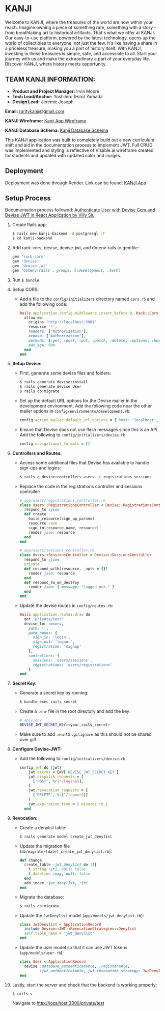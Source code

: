 # KANJI

Welcome to KANJI, where the treasures of the world are now within your reach. Imagine owning a piece of something rare, something with a story – from breathtaking art to historical artifacts. That's what we offer at KANJI. Our easy-to-use platform, powered by the latest technology, opens up the world of collectibles to everyone, not just the few. It's like having a share in a priceless treasure, making you a part of history itself. With KANJI, investing in these treasures is simple, safe, and accessible to all. Start your journey with us and make the extraordinary a part of your everyday life. Discover KANJI, where history meets opportunity.

## TEAM KANJI INFORMATION:

- **Product and Project Manager:** Irvin Moore
- **Tech Lead/Anchor:** Yoshihiro (Hiro) Yamada
- **Design Lead:** Jeremie Joseph

**Email:** [raritykanji@gmail.com](mailto:raritykanji@gmail.com)

**KANJI Wireframe:** [Kanji App Wireframe](https://sdlearn.slack.com/files/U0642RP2LR0/F06LYN47NJY/kanji_app_wireframe.pdf?origin_team=T04B40L2C&origin_channel=C06M36H9MUY)

**KANJI Database Schema:** [Kanji Database Schema](https://dbdiagram.io/d/Kanji-65dd028b5cd0412774dccd1b)

This KANJI application was built to completely build out a new curriculum shift and aid in the documentation process to implement JWT. Full CRUD was implemented and styling is reflective of Visable.ai wireframe created for students and updated with updated color and images.

## Deployment

Deployment was done through Render. Link can be found: [KANJI App](<Kanji App Link>)

## Setup Process

Documentation process followed: [Authenticate User with Devise Gem and Devise JWT in React Application by Villy Siu](<Documentation Link>)

1. Create Rails app: 
    ```bash
    $ rails new kanji-backend -d postgresql -T 
    $ cd kanji-backend
    ```
2. Add rack-cors, devise, devise-jwt, and dotenv-rails to gemfile:
    ```ruby
    gem 'rack-cors'
    gem 'devise'
    gem 'devise-jwt'
    gem 'dotenv-rails', groups: [:development, :test]
    ```
3. Run `$ bundle`

4. Setup CORS:
    - Add a file to the `config/initializers` directory named `cors.rb` and add the following code:
        ```ruby
        Rails.application.config.middleware.insert_before 0, Rack::Cors do
          allow do
            origins 'http://localhost:3001'
            resource '*',
            headers: ["Authorization"],
            expose: ["Authorization"],
            methods: [:get, :post, :put, :patch, :delete, :options, :head],
            max_age: 600
          end
        end
        ```

5. **Setup Devise:**
    - First, generate some devise files and folders:
        ```bash
        $ rails generate devise:install 
        $ rails generate devise User 
        $ rails db:migrate
        ```
    - Set up the default URL options for the Devise mailer in the development environment. Add the following code near the other mailer options in `config/environments/development.rb`:
        ```ruby
        config.action_mailer.default_url_options = { host: 'localhost', port: 3000 }
        ```
    - Ensure that Devise does not use flash messages since this is an API. Add the following to `config/initializers/devise.rb`:
        ```ruby
        config.navigational_formats = []
        ```

6. **Controllers and Routes:**
    - Access some additional files that Devise has available to handle sign-ups and logins:
        ```bash
        $ rails g devise:controllers users -c registrations sessions
        ```
    - Replace the code in the registrations controller and sessions controller:
        ```ruby
        # app/users/registrations_controller.rb
        class Users::RegistrationsController < Devise::RegistrationsController
          respond_to :json
          def create
            build_resource(sign_up_params)
            resource.save
            sign_in(resource_name, resource)
            render json: resource
          end
        end

        # app/users/sessions_controller.rb
        class Users::SessionsController < Devise::SessionsController
          respond_to :json
          private
          def respond_with(resource, _opts = {})
            render json: resource
          end
          def respond_to_on_destroy
            render json: { message: "Logged out." }
          end
        end
        ```
    - Update the devise routes in `config/routes.rb`:
        ```ruby
        Rails.application.routes.draw do
          get 'private/test'
          devise_for :users, 
            path: '', 
            path_names: {
              sign_in: 'login',
              sign_out: 'logout',
              registration: 'signup'
            },
            controllers: {
              sessions: 'users/sessions',
              registrations: 'users/registrations'
            }
        end
        ```

7. **Secret Key:**
    - Generate a secret key by running:
        ```bash
        $ bundle exec rails secret
        ```
    - Create a `.env` file in the root directory and add the key:
        ```bash
        # api/.env
        DEVISE_JWT_SECRET_KEY=<your_rails_secret>
        ```
    - Make sure to add `.env` to `.gitignore` as this should not be shared over git!

8. **Configure Devise-JWT:**
    - Add the following to `config/initializers/devise.rb`:
        ```ruby
        config.jwt do |jwt|
            jwt.secret = ENV['DEVISE_JWT_SECRET_KEY']
            jwt.dispatch_requests = [
              ['POST', %r{^/login$}],
            ]
            jwt.revocation_requests = [
              ['DELETE', %r{^/logout$}]
            ]
            jwt.expiration_time = 5.minutes.to_i
          end
        ```

9. **Revocation:**
    - Create a denylist table:
        ```bash
        $ rails generate model create_jwt_denylist
        ```
    - Update the migration file (`db/migrate/[date]_create_jwt_denylist.rb`):
        ```ruby
        def change
          create_table :jwt_denylist do |t|
            t.string :jti, null: false
            t.datetime :exp, null: false
          end
          add_index :jwt_denylist, :jti
        end
        ```
    - Migrate the database:
        ```bash
        $ rails db:migrate
        ```
    - Update the `JwtDenylist` model (`app/models/jwt_denylist.rb`):
        ```ruby
        class JwtDenylist < ApplicationRecord
          include Devise::JWT::RevocationStrategies::Denylist
          self.table_name = 'jwt_denylist'
        end
        ```
    - Update the user model so that it can use JWT tokens (`app/models/user.rb`):
        ```ruby
        class User < ApplicationRecord
          devise :database_authenticatable, :registerable,
                 :jwt_authenticatable, jwt_revocation_strategy: JwtDenylist
        end
        ```

10. Lastly, start the server and check that the backend is working properly:
    ```bash
    $ rails s
    ```
    Navigate to [http://localhost:3000/private/test](http://localhost:3000/private/test)




